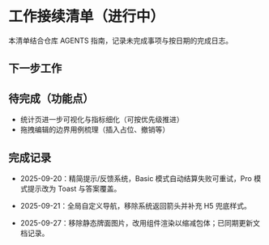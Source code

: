 ﻿# 工作接续清单（进行中）
本清单结合仓库 AGENTS 指南，记录未完成事项与按日期的完成日志。

## 下一步工作

## 待完成（功能点）
- 统计页进一步可视化与指标细化（可按优先级推进）
- 拖拽编辑的边界用例梳理（插入占位、撤销等）

## 完成记录
- 2025-09-20：精简提示/反馈系统，Basic 模式自动结算失败可重试，Pro 模式提示改为 Toast 与答案覆盖。
- 2025-09-21：全局自定义导航，移除系统返回箭头并补充 H5 兜底样式。

- 2025-09-27：移除静态牌面图片，改用组件渲染以缩减包体；已同期更新文档记录。
